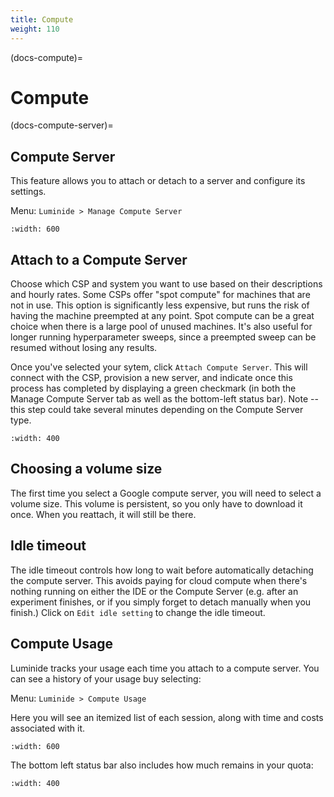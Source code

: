 ```yaml
---
title: Compute
weight: 110
---
```


(docs-compute)=
# Compute

(docs-compute-server)=
## Compute Server

This feature allows you to attach or detach to a server and configure its settings.

Menu: `Luminide > Manage Compute Server`

```{image} ../images/feb-compute-server.png
:width: 600
```

## Attach to a Compute Server

Choose which CSP and system you want to use based on their descriptions and hourly rates.  Some CSPs offer "spot compute" for machines that are not in use.  This option is significantly less expensive, but runs the risk of having the machine preempted at any point.  Spot compute can be a great choice when there is a large pool of unused machines.  It's also useful for longer running hyperparameter sweeps, since a preempted sweep can be resumed without losing any results.

Once you've selected your sytem, click `Attach Compute Server`.  This will connect with the CSP, provision a new server, and indicate once this process has completed by displaying a green checkmark (in both the Manage Compute Server tab as well as the bottom-left status bar).  Note -- this step could take several minutes depending on the Compute Server type.

```{image} ../images/feb-status-bar.png
:width: 400
```

## Choosing a volume size

The first time you select a Google compute server, you will need to select a volume size.  This volume is persistent, so you only have to download it once.   When you reattach, it will still be there.

## Idle timeout

The idle timeout controls how long to wait before automatically detaching the compute server.  This avoids paying for cloud compute when there's nothing running on either the IDE or the Compute Server (e.g. after an experiment finishes, or if you simply forget to detach manually when you finish.)  Click on `Edit idle setting` to change the idle timeout.

## Compute Usage

Luminide tracks your usage each time you attach to a compute server.  You can see a history of your usage buy selecting:

Menu: `Luminide > Compute Usage`

Here you will see an itemized list of each session, along with time and costs associated with it.

```{image} ../images/feb-compute-usage.png
:width: 600
```

The bottom left status bar also includes how much remains in your quota:

```{image} ../images/feb-status-bar.png
:width: 400
```
